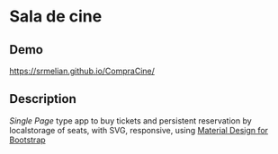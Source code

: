 # Sala de cine

## Demo
https://srmelian.github.io/CompraCine/

## Description
*Single Page* type app to buy tickets and persistent reservation by localstorage of seats, with SVG, responsive, using [Material Design for Bootstrap](https://mdbootstrap.com/)
